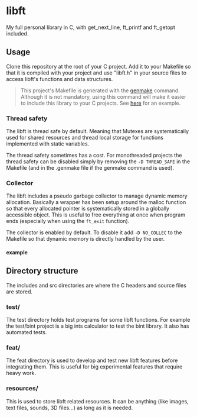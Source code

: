 # libft

My full personal library in C, with get\_next\_line, ft\_printf and ft\_getopt
included.

## Usage

Clone this repository at the root of your C project. Add it to your Makefile so
that it is compiled with your project and use "libft.h" in your source files to
access libft's functions and data structures.

> This project's Makefile is generated with the
> [genmake](https://github.com/Taiwing/genmake) command. Although it is not
> mandatory, using this command will make it easier to include this library
> to your C projects. See [here](https://github.com/Taiwing/ft_nmap) for an
> example.

### Thread safety

The libft is thread safe by default. Meaning that Mutexes are systematically
used for shared resources and thread local storage for functions implemented
with static variables.

The thread safety sometimes has a cost. For monothreaded projects the thread
safety can be disabled simply by removing the `-D THREAD_SAFE` in the Makefile
(and in the .genmake file if the genmake command is used).

### Collector

The libft includes a pseudo garbage collector to manage dynamic memory
allocation. Basically a wrapper has been setup around the malloc function so
that every allocated pointer is systematically stored in a globally accessible
object. This is useful to free everything at once when program ends (especially
when using the `ft_exit` function).

The collector is enabled by default. To disable it add `-D NO_COLLEC` to the
Makefile so that dynamic memory is directly handled by the user.

#### example

## Directory structure

The includes and src directories are where the C headers and source files are
stored.

### test/

The test directory holds test programs for some libft functions. For
example the test/bint project is a big ints calculator to test the
bint library. It also has automated tests.

### feat/

The feat directory is used to develop and test new libft features before
integrating them. This is useful for big experimental features that
require heavy work.

### resources/

This is used to store libft related resources. It can be anything (like images,
text files, sounds, 3D files...) as long as it is needed.

